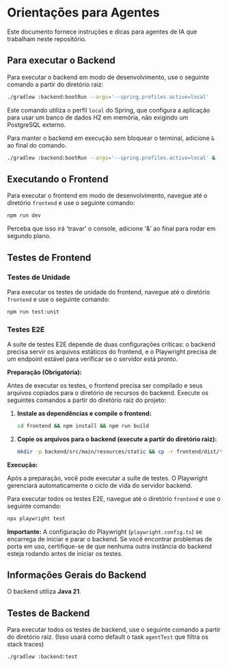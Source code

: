 # Orientações para Agentes

Este documento fornece instruções e dicas para agentes de IA que trabalham neste repositório.

## Para executar o Backend

Para executar o backend em modo de desenvolvimento, use o seguinte comando a partir do diretório raiz:

```bash
./gradlew :backend:bootRun --args='--spring.profiles.active=local'
```

Este comando utiliza o perfil `local` do Spring, que configura a aplicação para usar um banco de dados H2 em memória,
não exigindo um PostgreSQL externo.

Para manter o backend em execução sem bloquear o terminal, adicione `&` ao final do comando.

```bash
./gradlew :backend:bootRun --args='--spring.profiles.active=local' &
```

## Executando o Frontend

Para executar o frontend em modo de desenvolvimento, navegue até o diretório `frontend` e use o seguinte comando:

```bash
npm run dev
```

Perceba que isso irá 'travar' o console, adicione '&' ao final para rodar em segundo plano.

## Testes de Frontend

### Testes de Unidade

Para executar os testes de unidade do frontend, navegue até o diretório `frontend` e use o seguinte comando:

```bash
npm run test:unit
```

### Testes E2E

A suíte de testes E2E depende de duas configurações críticas: o backend precisa servir os arquivos estáticos do frontend, e o Playwright precisa de um endpoint estável para verificar se o servidor está pronto.

**Preparação (Obrigatória):**

Antes de executar os testes, o frontend precisa ser compilado e seus arquivos copiados para o diretório de recursos do backend. Execute os seguintes comandos a partir do diretório raiz do projeto:

1.  **Instale as dependências e compile o frontend:**
    ```bash
    cd frontend && npm install && npm run build
    ```

2.  **Copie os arquivos para o backend (execute a partir do diretório raiz):**
    ```bash
    mkdir -p backend/src/main/resources/static && cp -r frontend/dist/* backend/src/main/resources/static/
    ```

**Execução:**

Após a preparação, você pode executar a suíte de testes. O Playwright gerenciará automaticamente o ciclo de vida do servidor backend.

Para executar todos os testes E2E, navegue até o diretório `frontend` e use o seguinte comando:

```bash
npx playwright test
```

**Importante:** A configuração do Playwright (`playwright.config.ts`) se encarrega de iniciar e parar o backend. Se você encontrar problemas de porta em uso, certifique-se de que nenhuma outra instância do backend esteja rodando antes de iniciar os testes.

## Informações Gerais do Backend

O backend utiliza **Java 21**.

## Testes de Backend

Para executar todos os testes de backend, use o seguinte comando a partir do diretório raiz. (Isso usará como default o task `agentTest` que filtra os stack traces)  

```bash
./gradlew :backend:test
```

